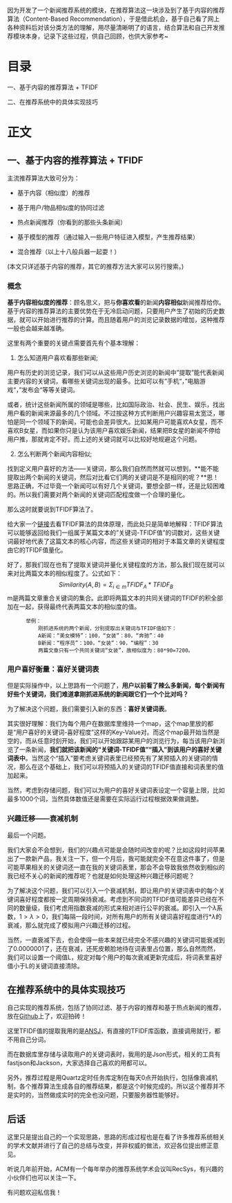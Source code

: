   因为开发了一个新闻推荐系统的模块，在推荐算法这一块涉及到了基于内容的推荐算法（Content-Based Recommendation），于是借此机会，基于自己看了网上各种资料后对该分类方法的理解，用尽量清晰明了的语言，结合算法和自己开发推荐模块本身，记录下这些过程，供自己回顾，也供大家参考~



# 目录

一、基于内容的推荐算法 + TFIDF

二、在推荐系统中的具体实现技巧



# 正文

## 一、基于内容的推荐算法 + TFIDF

 主流推荐算法大致可分为：

 - 基于内容（相似度）的推荐

 - 基于用户/物品相似度的协同过滤

 - 热点新闻推荐（你看到的那些头条新闻）

 - 基于模型的推荐（通过输入一些用户特征进入模型，产生推荐结果）

 - 混合推荐（以上十八般兵器一起耍！）

 (本文只详述基于内容的推荐，其它的推荐方法大家可以另行搜索。)

### 概念

 **基于内容相似度的推荐**：顾名思义，把与**你喜欢看**的新闻**内容相似**新闻推荐给你。基于内容的推荐算法的主要优势在于无冷启动问题，只要用户产生了初始的历史数据，就可以开始进行推荐的计算。而且随着用户的浏览记录数据的增加，这种推荐一般也会越来越准确。

   这里有两个重要的关键点需要首先有个基本理解：
   
   1. 怎么知道用户喜欢看那些新闻;
    
 用户有历史的浏览记录，我们可以从这些用户历史浏览的新闻中”提取”能代表新闻主要内容的关键词，看哪些关键词出现的最多。比如可以有”手机“，”电脑游戏“，”发布会“等等关键词。

  或者，统计这些新闻所属的领域是哪些，比如国际政治、社会、民生、娱乐，找出用户看的新闻来源最多的几个领域。不过按这种方式判断用户兴趣容易太宽泛，哪怕是同一个领域下的新闻，可能也会差异很大。比如某用户可能喜欢A女星，而不喜欢B女星，而如果你只是认为该用户喜欢娱乐新闻，结果把B女星的新闻不停给用户推，那就肯定不好。而上述的关键词就可以比较好地规避这个问题。
     
   2. 怎么判断两个新闻内容相似;
     
   找到定义用户喜好的方法——关键词，那么我们自然而然就可以想到，**能不能提取出两个新闻的关键词，然后对比看它们两的关键词是不是相同的呢？**恩！思路正确，不过毕竟一个新闻可以有好几个关键词，要想全部一样，还是比较困难的。所以我们需要对两个新闻的关键词匹配程度做一个合理的量化。

  那么这时就要说到TFIDF算法了。

  给大家一个[链接](http://www.cnblogs.com/biyeymyhjob/archive/2012/07/17/2595249.html)去看TFIDF算法的具体原理，而此处只是简单地解释：TFIDF算法可以能够返回给我们一组属于某篇文本的”关键词-TFIDF值”的词数对，这些关键词最好地代表了这篇文本的核心内容，而这些关键词的相对于本篇文章的关键程度由它的TFIDF值量化。

  好了，那我们现在也有了提取关键词并量化关键程度的方法，那么我们现在就可以来对比两篇文本的相似程度了。公式如下：
  $$Similarity(A,B)= \Sigma_{i\in m}TFIDF_A*TFIDF_B$$
  m是两篇文章重合关键词的集合。此即将两篇文本的共同关键词的TFIDF的积全部加在一起，获得最终代表两篇文本的相似度的值。
  

		  举例：
			  刚抓进系统的两个新闻，分别提取出关键词与TFIDF值如下：
			  A新闻：“美女模特”：100，“女装”：80，“奔驰”：40
			  B新闻：“程序员”：100，“女装”：90，“编程”：30
			  两篇文章只有一个共同关键词“女装”，故相似度为：80*90=7200。

### 用户喜好衡量：喜好关键词表

  但是实际操作中，以上思路有一个问题了，**用户以前看了辣么多新闻，每个新闻有好些个关键词，我们难道拿刚抓进系统的新闻跟它们一个个比对吗？**

  为了解决这个问题，我们需要引入新的东西：**喜好关键词表**。

  其实很好理解：我们为每个用户在数据库里维持一个map，这个map里放的都是“用户喜好的关键词-喜好程度”这样的Key-Value对。而这个map最开始当然是空的，而从任意时刻开始，我们可以开始跟踪某用户的浏览行为，每当该用户新浏览了一条新闻，**我们就把该新闻的“关键词-TFIDF值”“插入”到该用户的喜好关键词表中**。当然这个“插入”要考虑关键词表里已经预先有了某预插入的关键词的情况，那么在这个基础上，我们可以将预插入的关键词的TFIDF值直接和词表里的值加起来。

当然，考虑到存储问题，我们可以为用户的喜好关键词表设定一个容量上限，比如最多1000个词，当然具体数值还是需要在实际运行过程根据效果做调整。

### 兴趣迁移——衰减机制

最后一个问题。

我们大家会不会想到，我们的兴趣点可能是会随时间改变的呢？比如这段时间苹果出了一款新产品，我关注一下，但一个月后，我可能就完全不在意这件事了，但是可能苹果相关的关键词还一直在我的关键词表里，那会不会导致我依然收到相似的我已经不关心的新闻的推荐呢？也就是如何处理这种兴趣迁移问题呢？

为了解决这个问题，我们可以引入一个衰减机制，即让用户的关键词表中的每个关键词喜好程度都按一定周期保持衰减。考虑到不同词的TFIDF值可能差异已经在不同的数量级，我们考虑用指数衰减的形式来相对进行公平的衰减。即引入一个$\lambda$系数，$1>\lambda>0$，我们每隔一段时间，对所有用户的所有关键词喜好程度进行*$\lambda$的衰减，那么就完成了模拟用户兴趣迁移的过程。

当然，一直衰减下去，也会使得一些本来就已经完全不感兴趣的关键词可能衰减到了0.0000001了，还在衰减，还死皮赖脸地待在词表里占位置，那么自然而然，我们可以设置一个阈值L，规定对每个用户的每次衰减更新完成后，将词表里喜好值小于L的关键词直接清除。


## 在推荐系统中的具体实现技巧

自己实现的推荐系统，包括了协同过滤、基于内容的推荐和基于热点新闻的推荐，放在[Github](https://github.com/bluemapleman)上了，欢迎拍砖！

这里TFIDF值的提取我用的是[ANSJ](https://github.com/NLPchina/ansj_seg)，有直接的TFIDF库函数，直接调用就行，都不用自己分词。

而在数据库里存储与读取用户的关键词表时，我用的是Json形式，相关的工具有fastjson和Jackson，大家选择自己喜欢的用都可以。

另外，推荐过程是用Quartz定时任务库定制在每天0点开始执行，包括像衰减机制，各个推荐算法生成各自的推荐结果，都是这个时候完成的。所以这个推荐并不是实时的，当然做成实时的完全也没问题，只要服务器性能够好。


## 后话

  这里只是提出自己的一个实现思路，思路的形成过程也是在看了许多推荐系统相关的学术文献并进行了自己的总结与改变，并非权威的做法，欢迎各位提出修正意见。

  听说几年前开始，ACM有一个每年举办的推荐系统学术会议叫RecSys，有兴趣的小伙伴们也可以关注一下。

  有问题欢迎私信我！
  



 





